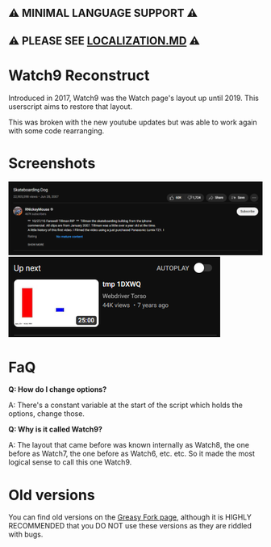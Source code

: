 ## ⚠ MINIMAL LANGUAGE SUPPORT ⚠
## ⚠ PLEASE SEE [LOCALIZATION.MD](LOCALIZATION.md) ⚠

# Watch9 Reconstruct
Introduced in 2017, Watch9 was the Watch page's layout up until 2019. This userscript aims to restore that layout.

This was broken with the new youtube updates but was able to work again with some code rearranging.

# Screenshots
![Watch page, with Watch9 Reconstruct active.](assets/Preview.png)
![Old autoplay with "Up next" title](assets/Autoplay.png)

# FaQ
**Q: How do I change options?**

A: There's a constant variable at the start of the script which holds the options, change those.

**Q: Why is it called Watch9?**

A: The layout that came before was known internally as Watch8, the one before as Watch7, the one before as Watch6, etc. etc. So it made the most logical sense to call this one Watch9.

# Old versions
You can find old versions on the [Greasy Fork page](https://greasyfork.org/en/scripts/447194-watch9-reconstruct), although it is HIGHLY RECOMMENDED that you DO NOT use these versions as they are riddled with bugs.
